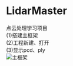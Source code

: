 # LidarMaster
点云处理学习项目  
  (1)搭建主框架  
  (2)工程新建、打开  
  (3)显示pcd、ply  
![主框架](https://user-images.githubusercontent.com/16399994/190892349-3b23618c-c582-4d11-929b-8439227d3823.png)
